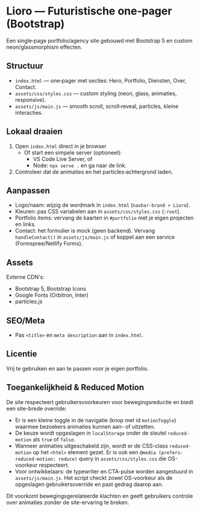 # Lioro — Futuristische one‑pager (Bootstrap)

Een single‑page portfolio/agency site gebouwd met Bootstrap 5 en custom neon/glassmorphism effecten.

## Structuur
- `index.html` — one‑pager met secties: Hero, Portfolio, Diensten, Over, Contact.
- `assets/css/styles.css` — custom styling (neon, glass, animaties, responsive).
- `assets/js/main.js` — smooth scroll, scroll‑reveal, particles, kleine interacties.

## Lokaal draaien
1. Open `index.html` direct in je browser
   - Of start een simpele server (optioneel):
     - VS Code Live Server, of
     - Node: `npx serve .` en ga naar de link.
2. Controleer dat de animaties en het particles‑achtergrond laden.

## Aanpassen
- Logo/naam: wijzig de wordmark in `index.html` (`navbar-brand > Lioro`).
- Kleuren: pas CSS variabelen aan in `assets/css/styles.css` (`:root`).
- Portfolio items: vervang de kaarten in `#portfolio` met je eigen projecten en links.
- Contact: het formulier is mock (geen backend). Vervang `handleContact()` in `assets/js/main.js` of koppel aan een service (Formspree/Netlify Forms).

## Assets
Externe CDN's:
- Bootstrap 5, Bootstrap Icons
- Google Fonts (Orbitron, Inter)
- particles.js

## SEO/Meta
- Pas `<title>` en `meta description` aan in `index.html`.

## Licentie
Vrij te gebruiken en aan te passen voor je eigen portfolio.

## Toegankelijkheid & Reduced Motion

De site respecteert gebruikersvoorkeuren voor bewegingsreductie en biedt een site-brede override:

- Er is een kleine toggle in de navigatie (knop met id `motionToggle`) waarmee bezoekers animaties kunnen aan- of uitzetten.
- De keuze wordt opgeslagen in `localStorage` onder de sleutel `reduced-motion` als `true` of `false`.
- Wanneer animaties uitgeschakeld zijn, wordt er de CSS-class `reduced-motion` op het `<html>` element gezet. Er is ook een `@media (prefers-reduced-motion: reduce)` query in `assets/css/styles.css` die OS-voorkeur respecteert.
- Voor ontwikkelaars: de typewriter en CTA-pulse worden aangestuurd in `assets/js/main.js`. Het script checkt zowel OS-voorkeur als de opgeslagen gebruikersoverride en past gedrag daarop aan.

Dit voorkomt bewegingsgerelateerde klachten en geeft gebruikers controle over animaties zonder de site-ervaring te breken.
